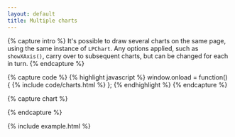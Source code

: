 ```yaml
---
layout: default
title: Multiple charts 
---
```


{% capture intro %}
It's possible to draw several charts on the same page, using the same instance of `LPChart`. Any options applied, such as `showXAxis()`, carry over to subsequent charts, but can be changed for each in turn.
{% endcapture %}


{% capture code %}
{% highlight javascript %}
window.onload = function() {
{% include code/charts.html %}
};
{% endhighlight %}
{% endcapture %}


{% capture chart %}
<div class="pub">
    <div id="chart-charts-1"> </div>
    <div id="chart-charts-2"> </div>
    <div id="chart-charts-3"> </div>
</div>
<script>
loadstack.push(function(win){
    {% include code/charts.html %}
});
</script>
{% endcapture %}

{% include example.html %}

